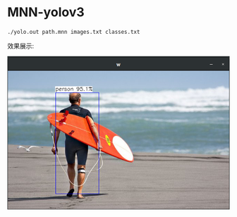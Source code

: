 # MNN-yolov3
```
./yolo.out path.mnn images.txt classes.txt
```

效果展示:&emsp;
<center class="half">
  <img src="result.png" /><br>
</center>
